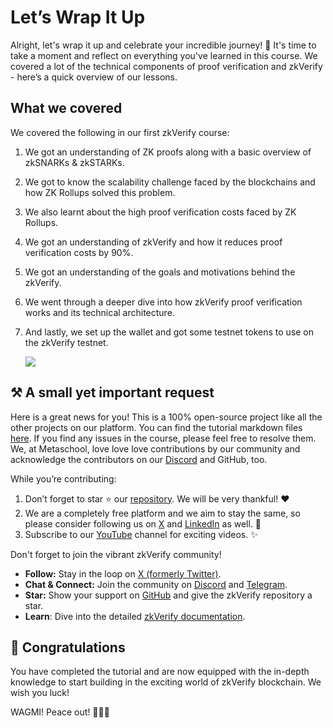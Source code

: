 # Let’s Wrap It Up

Alright, let's wrap it up and celebrate your incredible journey! 🎉 It's time to take a moment and reflect on everything you've learned in this course. We covered a lot of the technical components of proof verification and zkVerify - here’s a quick overview of our lessons.

## What we covered

We covered the following in our first zkVerify course:

1. We got an understanding of ZK proofs along with a basic overview of zkSNARKs & zkSTARKs.
2. We got to know the scalability challenge faced by the blockchains and how ZK Rollups solved this problem.
3. We also learnt about the high proof verification costs faced by ZK Rollups.
4. We got an understanding of zkVerify and how it reduces proof verification costs by 90%.
5. We got an understanding of the goals and motivations behind the zkVerify.
6. We went through a deeper dive into how zkVerify proof verification works and its technical architecture.
7. And lastly, we set up the wallet and got some testnet tokens to use on the zkVerify testnet.
    
    ![](https://github.com/0xmetaschool/Learning-Projects/blob/main/assests_for_all/assets-for-zkverify-horizen/Lesson%209_%20Let%E2%80%99s%20Wrap%20It%20Up/image1.gif?raw=true)
    

## ⚒️ A small yet important request

Here is a great news for you! This is a 100% open-source project like all the other projects on our platform. You can find the tutorial markdown files [here](https://github.com/0xmetaschool/Learning-Projects). If you find any issues in the course, please feel free to resolve them. We, at Metaschool, love love love contributions by our community and acknowledge the contributors on our [Discord](https://discord.com/invite/vbVMUwXWgc) and GitHub, too.

While you’re contributing:

1. Don’t forget to star ⭐️ our [repository](https://github.com/0xmetaschool/Learning-Projects). We will be very thankful! ❤️
2. We are a completely free platform and we aim to stay the same, so please consider following us on [X](https://twitter.com/0xmetaschool) and [LinkedIn](https://www.linkedin.com/company/0xmetaschool/) as well. 🫶
3. Subscribe to our [YouTube](https://www.youtube.com/@0xmetaschool/) channel for exciting videos. ✨

Don't forget to join the vibrant zkVerify community!

- **Follow:** Stay in the loop on [X (formerly Twitter)](https://x.com/ZKVProtocol).
- **Chat & Connect:** Join the community on [Discord](https://discord.com/invite/zkverify) and [Telegram](https://t.me/zkverify).
- **Star:** Show your support on [GitHub](https://github.com/HorizenLabs/zkVerify) and give the zkVerify repository a star.
- **Learn**: Dive into the detailed [zkVerify documentation](https://docs.zkverify.io/).

## 🎊 Congratulations

You have completed the tutorial and are now equipped with the in-depth knowledge to start building in the exciting world of zkVerify blockchain. We wish you luck!

WAGMI! Peace out! ✌🏻🔮